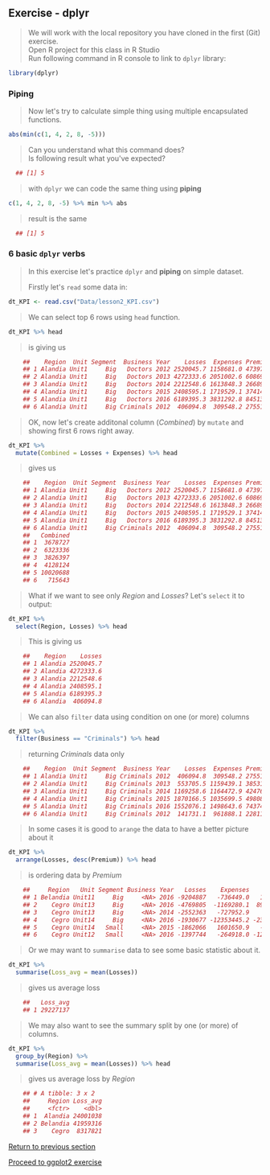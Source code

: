 ## Exercise - dplyr
> We will work with the local repository you have cloned in the first (Git) exercise.  
> Open R project for this class in R Studio  
> Run following command in R console to link to `dplyr` library:
``` r
library(dplyr)
```

### Piping
> Now let's try to calculate simple thing using multiple encapsulated functions.
``` r
abs(min(c(1, 4, 2, 8, -5)))
```
> Can you understand what this command does?  
> Is following result what you've expected?  
``` r
  ## [1] 5
```    
> with `dplyr` we can code the same thing using **piping**
``` r
c(1, 4, 2, 8, -5) %>% min %>% abs
```
> result is the same
``` r
  ## [1] 5
```    

### 6 basic `dplyr` verbs
> In this exercise let's practice `dplyr` and **piping** on simple dataset.  
>  
> Firstly let's `read` some data in:  
``` r
dt_KPI <- read.csv("Data/lesson2_KPI.csv")
```
> We can select top 6 rows using `head` function. 
``` r
dt_KPI %>% head
```
> is giving us  
``` r
    ##    Region  Unit Segment  Business Year    Losses  Expenses Premium
    ## 1 Alandia Unit1     Big   Doctors 2012 2520045.7 1158681.0 4739761
    ## 2 Alandia Unit1     Big   Doctors 2013 4272333.6 2051002.6 6086992
    ## 3 Alandia Unit1     Big   Doctors 2014 2212548.6 1613848.3 2668969
    ## 4 Alandia Unit1     Big   Doctors 2015 2408595.1 1719529.1 3741451
    ## 5 Alandia Unit1     Big   Doctors 2016 6189395.3 3831292.8 8451344
    ## 6 Alandia Unit1     Big Criminals 2012  406094.8  309548.2 2755107
```

> OK, now let's create additonal column (*Combined*) by `mutate` and showing first 6 rows right away.  
``` r
dt_KPI %>% 
  mutate(Combined = Losses + Expenses) %>% head
```
> gives us  
``` r
    ##    Region  Unit Segment  Business Year    Losses  Expenses Premium
    ## 1 Alandia Unit1     Big   Doctors 2012 2520045.7 1158681.0 4739761
    ## 2 Alandia Unit1     Big   Doctors 2013 4272333.6 2051002.6 6086992
    ## 3 Alandia Unit1     Big   Doctors 2014 2212548.6 1613848.3 2668969
    ## 4 Alandia Unit1     Big   Doctors 2015 2408595.1 1719529.1 3741451
    ## 5 Alandia Unit1     Big   Doctors 2016 6189395.3 3831292.8 8451344
    ## 6 Alandia Unit1     Big Criminals 2012  406094.8  309548.2 2755107
    ##   Combined
    ## 1  3678727
    ## 2  6323336
    ## 3  3826397
    ## 4  4128124
    ## 5 10020688
    ## 6   715643
```
> What if we want to see only *Region* and *Losses*? Let's `select` it to output:  
``` r
dt_KPI %>% 
  select(Region, Losses) %>% head
```
> This is giving us  
``` r
    ##    Region    Losses
    ## 1 Alandia 2520045.7
    ## 2 Alandia 4272333.6
    ## 3 Alandia 2212548.6
    ## 4 Alandia 2408595.1
    ## 5 Alandia 6189395.3
    ## 6 Alandia  406094.8
```
> We can also `filter` data using condition on one (or more) columns  
``` r
dt_KPI %>% 
  filter(Business == "Criminals") %>% head
```
> returning *Criminals* data only  
``` r
    ##    Region  Unit Segment  Business Year    Losses  Expenses Premium
    ## 1 Alandia Unit1     Big Criminals 2012  406094.8  309548.2 2755107
    ## 2 Alandia Unit1     Big Criminals 2013  553705.5 1159439.1 3853190
    ## 3 Alandia Unit1     Big Criminals 2014 1169258.6 1164472.9 4247686
    ## 4 Alandia Unit1     Big Criminals 2015 1870166.5 1035699.5 4980802
    ## 5 Alandia Unit1     Big Criminals 2016 1552076.1 1498643.6 7437430
    ## 6 Alandia Unit1     Big Criminals 2012  141731.1  961888.1 2281195
```
> In some cases it is good to `arange` the data to have a better picture about it  
``` r
dt_KPI %>% 
  arrange(Losses, desc(Premium)) %>% head
```
> is ordering data by *Premium*
``` r
    ##     Region   Unit Segment Business Year   Losses    Expenses     Premium
    ## 1 Belandia Unit11     Big     <NA> 2016 -9204887   -736449.0   1282337.3
    ## 2    Cegro Unit13     Big     <NA> 2016 -4769805  -1169280.1  89715605.9
    ## 3    Cegro Unit13     Big     <NA> 2014 -2552363   -727952.9         0.0
    ## 4    Cegro Unit14     Big     <NA> 2016 -1930677 -12353445.2 -23717167.9
    ## 5    Cegro Unit14   Small     <NA> 2015 -1862066   1601650.9   -380880.4
    ## 6    Cegro Unit12   Small     <NA> 2016 -1397744   -264918.0 -12588349.4
```
> Or we may want to `summarise` data to see some basic statistic about it. 
``` r
dt_KPI %>% 
  summarise(Loss_avg = mean(Losses))
```
> gives us average loss  
``` r
    ##   Loss_avg
    ## 1 29227137
```
> We may also want to see the summary split by one (or more) of columns.  
``` r
dt_KPI %>% 
  group_by(Region) %>% 
  summarise(Loss_avg = mean(Losses)) %>% head
```
> gives us average loss by *Region*  
``` r
    ## # A tibble: 3 x 2
    ##     Region Loss_avg
    ##     <fctr>    <dbl>
    ## 1  Alandia 24001038
    ## 2 Belandia 41959316
    ## 3    Cegro  8317821
```

[Return to previous section](../Support/About_tidyverse.md)

[Proceed to ggplot2 exercise](Ex05_ggplot2.md)